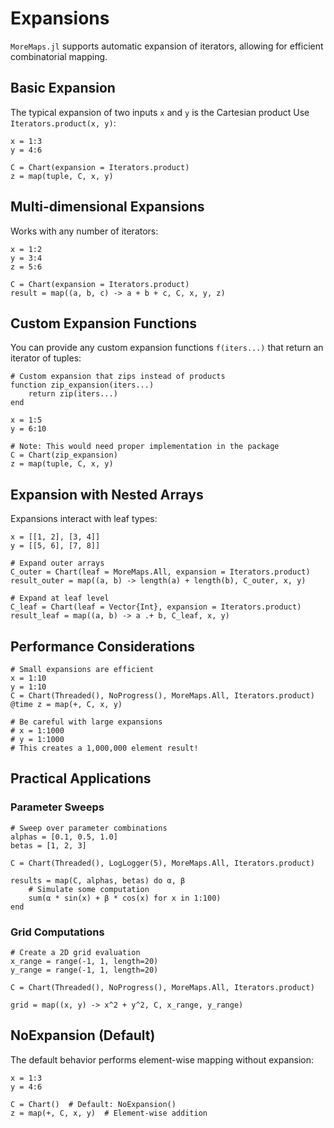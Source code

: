 # Expansions

`MoreMaps.jl` supports automatic expansion of iterators, allowing for efficient combinatorial mapping.

## Basic Expansion

The typical expansion of two inputs `x` and `y` is the Cartesian product Use `Iterators.product(x, y)`:

```@example MoreMaps
x = 1:3
y = 4:6

C = Chart(expansion = Iterators.product)
z = map(tuple, C, x, y)
```

## Multi-dimensional Expansions

Works with any number of iterators:

```@example MoreMaps
x = 1:2
y = 3:4
z = 5:6

C = Chart(expansion = Iterators.product)
result = map((a, b, c) -> a + b + c, C, x, y, z)
```


## Custom Expansion Functions

You can provide any custom expansion functions `f(iters...)` that return an iterator of tuples:

```@example MoreMaps
# Custom expansion that zips instead of products
function zip_expansion(iters...)
    return zip(iters...)
end

x = 1:5
y = 6:10

# Note: This would need proper implementation in the package
C = Chart(zip_expansion)
z = map(tuple, C, x, y)
```

## Expansion with Nested Arrays

Expansions interact with leaf types:

```@example MoreMaps
x = [[1, 2], [3, 4]]
y = [[5, 6], [7, 8]]

# Expand outer arrays
C_outer = Chart(leaf = MoreMaps.All, expansion = Iterators.product)
result_outer = map((a, b) -> length(a) + length(b), C_outer, x, y)

# Expand at leaf level
C_leaf = Chart(leaf = Vector{Int}, expansion = Iterators.product)
result_leaf = map((a, b) -> a .+ b, C_leaf, x, y)
```

## Performance Considerations

```@example MoreMaps
# Small expansions are efficient
x = 1:10
y = 1:10
C = Chart(Threaded(), NoProgress(), MoreMaps.All, Iterators.product)
@time z = map(+, C, x, y)

# Be careful with large expansions
# x = 1:1000
# y = 1:1000
# This creates a 1,000,000 element result!
```

## Practical Applications

### Parameter Sweeps

```@example MoreMaps
# Sweep over parameter combinations
alphas = [0.1, 0.5, 1.0]
betas = [1, 2, 3]

C = Chart(Threaded(), LogLogger(5), MoreMaps.All, Iterators.product)

results = map(C, alphas, betas) do α, β
    # Simulate some computation
    sum(α * sin(x) + β * cos(x) for x in 1:100)
end
```

### Grid Computations

```@example MoreMaps
# Create a 2D grid evaluation
x_range = range(-1, 1, length=20)
y_range = range(-1, 1, length=20)

C = Chart(Threaded(), NoProgress(), MoreMaps.All, Iterators.product)

grid = map((x, y) -> x^2 + y^2, C, x_range, y_range)
```

## NoExpansion (Default)

The default behavior performs element-wise mapping without expansion:

```@example MoreMaps
x = 1:3
y = 4:6

C = Chart()  # Default: NoExpansion()
z = map(+, C, x, y)  # Element-wise addition
```